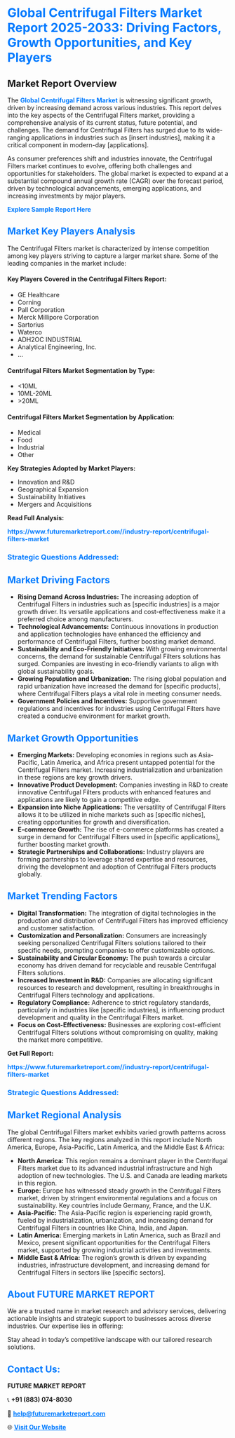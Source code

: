 <h1 style="color: #007BFF;">Global Centrifugal Filters Market Report 2025-2033: Driving Factors, Growth Opportunities, and Key Players</h1>

<section id="overview">
<h2>Market Report Overview</h2>
<p>The <a href="https://www.futuremarketreport.com//industry-report/centrifugal-filters-market" style="color: #007BFF; text-decoration: none;"><strong>Global Centrifugal Filters Market</strong></a> is witnessing significant growth, driven by increasing demand across various industries. This report delves into the key aspects of the Centrifugal Filters market, providing a comprehensive analysis of its current status, future potential, and challenges. The demand for Centrifugal Filters has surged due to its wide-ranging applications in industries such as [insert industries], making it a critical component in modern-day [applications].</p>
<p>As consumer preferences shift and industries innovate, the Centrifugal Filters market continues to evolve, offering both challenges and opportunities for stakeholders. The global market is expected to expand at a substantial compound annual growth rate (CAGR) over the forecast period, driven by technological advancements, emerging applications, and increasing investments by major players.</p>
</section>

<section id="overview">
<p><a href="https://www.futuremarketreport.com//request-sample/reportId=91370" style="color: #007BFF; text-decoration: none;"><strong>Explore Sample Report Here</strong></a></p>
</section>

<section id="key-players">
<h2 style="color: #007BFF;">Market Key Players Analysis</h2>
<p>The Centrifugal Filters market is characterized by intense competition among key players striving to capture a larger market share. Some of the leading companies in the market include:</p>
<h4>Key Players Covered in the Centrifugal Filters Report:</h4>
<ul><li>GE Healthcare</li><li>Corning</li><li>Pall Corporation</li><li>Merck Millipore Corporation</li><li>Sartorius</li><li>Waterco</li><li>ADH2OC INDUSTRIAL</li><li>Analytical Engineering, Inc.</li><li>...</li></ul>
<h4>Centrifugal Filters Market Segmentation by Type:</h4>
<ul><li>&lt;10ML</li><li>10ML-20ML</li><li>&gt;20ML</li></ul>

<h4>Centrifugal Filters Market Segmentation by Application:</h4>
<ul><li>Medical</li><li>Food</li><li>Industrial</li><li>Other</li></ul>
<p><strong>Key Strategies Adopted by Market Players:</strong></p>
<ul>
<li>Innovation and R&D</li>
<li>Geographical Expansion</li>
<li>Sustainability Initiatives</li>
<li>Mergers and Acquisitions</li>
</ul>
</section>

<section>
<p><strong>Read Full Analysis: </strong></p><a href="https://www.futuremarketreport.com//industry-report/centrifugal-filters-market" style="color: #007BFF; text-decoration: none;"><strong>https://www.futuremarketreport.com//industry-report/centrifugal-filters-market</strong></a>
<h3 style="color: #007BFF;">Strategic Questions Addressed:</h3>
</section>

<section id="driving-factors">
<h2 style="color: #007BFF;">Market Driving Factors</h2>
<ul>
<li><strong>Rising Demand Across Industries:</strong> The increasing adoption of Centrifugal Filters in industries such as [specific industries] is a major growth driver. Its versatile applications and cost-effectiveness make it a preferred choice among manufacturers.</li>
<li><strong>Technological Advancements:</strong> Continuous innovations in production and application technologies have enhanced the efficiency and performance of Centrifugal Filters, further boosting market demand.</li>
<li><strong>Sustainability and Eco-Friendly Initiatives:</strong> With growing environmental concerns, the demand for sustainable Centrifugal Filters solutions has surged. Companies are investing in eco-friendly variants to align with global sustainability goals.</li>
<li><strong>Growing Population and Urbanization:</strong> The rising global population and rapid urbanization have increased the demand for [specific products], where Centrifugal Filters plays a vital role in meeting consumer needs.</li>
<li><strong>Government Policies and Incentives:</strong> Supportive government regulations and incentives for industries using Centrifugal Filters have created a conducive environment for market growth.</li>
</ul>
</section>

<section id="growth-opportunities">
<h2 style="color: #007BFF;">Market Growth Opportunities</h2>
<ul>
<li><strong>Emerging Markets:</strong> Developing economies in regions such as Asia-Pacific, Latin America, and Africa present untapped potential for the Centrifugal Filters market. Increasing industrialization and urbanization in these regions are key growth drivers.</li>
<li><strong>Innovative Product Development:</strong> Companies investing in R&D to create innovative Centrifugal Filters products with enhanced features and applications are likely to gain a competitive edge.</li>
<li><strong>Expansion into Niche Applications:</strong> The versatility of Centrifugal Filters allows it to be utilized in niche markets such as [specific niches], creating opportunities for growth and diversification.</li>
<li><strong>E-commerce Growth:</strong> The rise of e-commerce platforms has created a surge in demand for Centrifugal Filters used in [specific applications], further boosting market growth.</li>
<li><strong>Strategic Partnerships and Collaborations:</strong> Industry players are forming partnerships to leverage shared expertise and resources, driving the development and adoption of Centrifugal Filters products globally.</li>
</ul>
</section>

<section id="trending-factors">
<h2 style="color: #007BFF;">Market Trending Factors</h2>
<ul>
<li><strong>Digital Transformation:</strong> The integration of digital technologies in the production and distribution of Centrifugal Filters has improved efficiency and customer satisfaction.</li>
<li><strong>Customization and Personalization:</strong> Consumers are increasingly seeking personalized Centrifugal Filters solutions tailored to their specific needs, prompting companies to offer customizable options.</li>
<li><strong>Sustainability and Circular Economy:</strong> The push towards a circular economy has driven demand for recyclable and reusable Centrifugal Filters solutions.</li>
<li><strong>Increased Investment in R&D:</strong> Companies are allocating significant resources to research and development, resulting in breakthroughs in Centrifugal Filters technology and applications.</li>
<li><strong>Regulatory Compliance:</strong> Adherence to strict regulatory standards, particularly in industries like [specific industries], is influencing product development and quality in the Centrifugal Filters market.</li>
<li><strong>Focus on Cost-Effectiveness:</strong> Businesses are exploring cost-efficient Centrifugal Filters solutions without compromising on quality, making the market more competitive.</li>
</ul>
</section>

<section>
<p><strong>Get Full Report: </strong></p><a href="https://www.futuremarketreport.com//industry-report/centrifugal-filters-market" style="color: #007BFF; text-decoration: none;"><strong>https://www.futuremarketreport.com//industry-report/centrifugal-filters-market</strong></a>
<h3 style="color: #007BFF;">Strategic Questions Addressed:</h3>
</section>


<section id="regional-analysis">
<h2 style="color: #007BFF;">Market Regional Analysis</h2>
<p>The global Centrifugal Filters market exhibits varied growth patterns across different regions. The key regions analyzed in this report include North America, Europe, Asia-Pacific, Latin America, and the Middle East & Africa:</p>
<ul>
<li><strong>North America:</strong> This region remains a dominant player in the Centrifugal Filters market due to its advanced industrial infrastructure and high adoption of new technologies. The U.S. and Canada are leading markets in this region.</li>
<li><strong>Europe:</strong> Europe has witnessed steady growth in the Centrifugal Filters market, driven by stringent environmental regulations and a focus on sustainability. Key countries include Germany, France, and the U.K.</li>
<li><strong>Asia-Pacific:</strong> The Asia-Pacific region is experiencing rapid growth, fueled by industrialization, urbanization, and increasing demand for Centrifugal Filters in countries like China, India, and Japan.</li>
<li><strong>Latin America:</strong> Emerging markets in Latin America, such as Brazil and Mexico, present significant opportunities for the Centrifugal Filters market, supported by growing industrial activities and investments.</li>
<li><strong>Middle East & Africa:</strong> The region’s growth is driven by expanding industries, infrastructure development, and increasing demand for Centrifugal Filters in sectors like [specific sectors].</li>
</ul>
</section>

<footer>
<h2 style="color: #007BFF;">About FUTURE MARKET REPORT</h2>
<p>We are a trusted name in market research and advisory services, delivering actionable insights and strategic support to businesses across diverse industries. Our expertise lies in offering:</p>

<p>Stay ahead in today’s competitive landscape with our tailored research solutions.</p>

<h2 style="color: #007BFF;">Contact Us:</h2>
<p><strong>FUTURE MARKET REPORT</strong></p>
<p>📞 <strong>+91 (883) 074-8030</strong></p>
<p>📧 <strong><a href="mailto:help@futuremarketreport.com" style="color: #007BFF;">help@futuremarketreport.com</a></strong></p>
<p>🌐 <strong><a href="https://www.futuremarketreport.com/" style="color: #007BFF;">Visit Our Website</a></strong></p>
</footer>